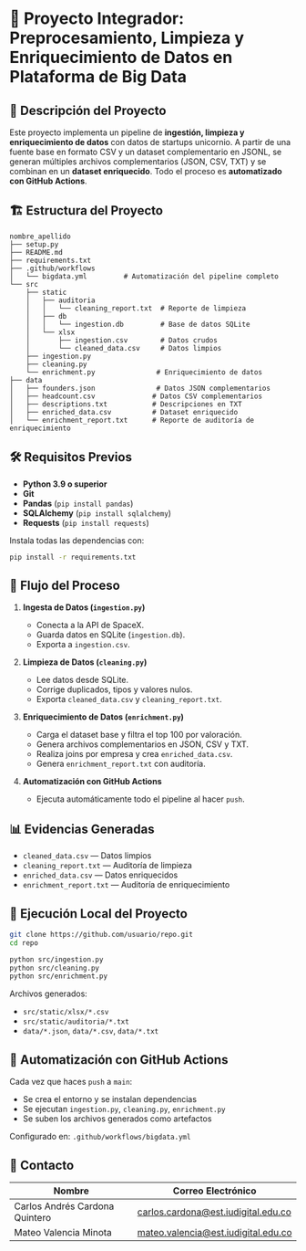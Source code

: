 # 🚀 Proyecto Integrador: Preprocesamiento, Limpieza y Enriquecimiento de Datos en Plataforma de Big Data

## 📌 **Descripción del Proyecto**
Este proyecto implementa un pipeline de **ingestión, limpieza y enriquecimiento de datos** con datos de startups unicornio. A partir de una fuente base en formato CSV y un dataset complementario en JSONL, se generan múltiples archivos complementarios (JSON, CSV, TXT) y se combinan en un **dataset enriquecido**. Todo el proceso es **automatizado con GitHub Actions**.

## 🏗 **Estructura del Proyecto**
```
nombre_apellido
├── setup.py
├── README.md
├── requirements.txt
├── .github/workflows
│   └── bigdata.yml         # Automatización del pipeline completo
└── src
    ├── static
    │   ├── auditoria
    │   │   └── cleaning_report.txt  # Reporte de limpieza
    │   ├── db
    │   │   └── ingestion.db         # Base de datos SQLite
    │   └── xlsx
    │       ├── ingestion.csv        # Datos crudos
    │       └── cleaned_data.csv     # Datos limpios
    ├── ingestion.py
    ├── cleaning.py
    └── enrichment.py               # Enriquecimiento de datos
├── data
│   ├── founders.json               # Datos JSON complementarios
│   ├── headcount.csv              # Datos CSV complementarios
│   ├── descriptions.txt           # Descripciones en TXT
│   ├── enriched_data.csv          # Dataset enriquecido
│   └── enrichment_report.txt      # Reporte de auditoría de enriquecimiento
```

## 🛠 **Requisitos Previos**
- **Python 3.9 o superior**
- **Git**
- **Pandas** (`pip install pandas`)
- **SQLAlchemy** (`pip install sqlalchemy`)
- **Requests** (`pip install requests`)

Instala todas las dependencias con:
```bash
pip install -r requirements.txt
```

## 🔄 **Flujo del Proceso**
1. **Ingesta de Datos (`ingestion.py`)**
   - Conecta a la API de SpaceX.
   - Guarda datos en SQLite (`ingestion.db`).
   - Exporta a `ingestion.csv`.

2. **Limpieza de Datos (`cleaning.py`)**
   - Lee datos desde SQLite.
   - Corrige duplicados, tipos y valores nulos.
   - Exporta `cleaned_data.csv` y `cleaning_report.txt`.

3. **Enriquecimiento de Datos (`enrichment.py`)**
   - Carga el dataset base y filtra el top 100 por valoración.
   - Genera archivos complementarios en JSON, CSV y TXT.
   - Realiza joins por empresa y crea `enriched_data.csv`.
   - Genera `enrichment_report.txt` con auditoría.

4. **Automatización con GitHub Actions**
   - Ejecuta automáticamente todo el pipeline al hacer `push`.

## 📊 **Evidencias Generadas**
- `cleaned_data.csv` — Datos limpios
- `cleaning_report.txt` — Auditoría de limpieza
- `enriched_data.csv` — Datos enriquecidos
- `enrichment_report.txt` — Auditoría de enriquecimiento

## 🚀 **Ejecución Local del Proyecto**
```bash
git clone https://github.com/usuario/repo.git
cd repo

python src/ingestion.py
python src/cleaning.py
python src/enrichment.py
```

Archivos generados:
- `src/static/xlsx/*.csv`
- `src/static/auditoria/*.txt`
- `data/*.json`, `data/*.csv`, `data/*.txt`

## 🤖 **Automatización con GitHub Actions**
Cada vez que haces `push` a `main`:
- Se crea el entorno y se instalan dependencias
- Se ejecutan `ingestion.py`, `cleaning.py`, `enrichment.py`
- Se suben los archivos generados como artefactos

Configurado en: `.github/workflows/bigdata.yml`

## 📌 **Contacto**

| Nombre                         | Correo Electrónico                              |
|-------------------------------|--------------------------------------------------|
| Carlos Andrés Cardona Quintero | carlos.cardona@est.iudigital.edu.co             |
| Mateo Valencia Minota         | mateo.valencia@est.iudigital.edu.co              |
